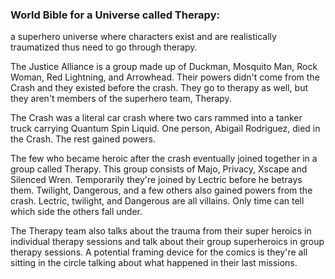 ### World Bible for a Universe called Therapy: 
a superhero universe where characters exist and are realistically traumatized thus need to go through therapy.

The Justice Alliance is a group made up of Duckman, Mosquito Man, Rock Woman, Red Lightning, and Arrowhead. Their powers didn't come from the Crash and they existed before the crash. They go to therapy as well, but they aren't members of the superhero team, Therapy.

The Crash was a literal car crash where two cars rammed into a tanker truck carrying Quantum Spin Liquid. One person, Abigail Rodriguez, died in the Crash. The rest gained powers.

The few who became heroic after the crash eventually joined together in a group called Therapy. This group consists of Majo, Privacy, Xscape and Silenced Wren. Temporarily they're joined by Lectric before he betrays them. Twilight, Dangerous, and a few others also gained powers from the crash. Lectric, twilight, and Dangerous are all villains. Only time can tell which side the others fall under.

The Therapy team also talks about the trauma from their super heroics in individual therapy sessions and talk about their group superheroics in group therapy sessions. A potential framing device for the comics is they're all sitting in the circle talking about what happened in their last missions.

